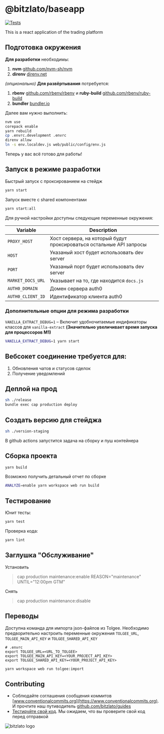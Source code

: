 # @bitzlato/baseapp

[![Tests](https://github.com/bitzlato/baseapp/actions/workflows/tests.yml/badge.svg)](https://github.com/bitzlato/baseapp/actions/workflows/tests.yml)

This is a react application of the trading platform

## Подготовка окружения

**Для разработки** необходимы:

1. **nvm** [github.com/nvm-sh/nvm](https://github.com/nvm-sh/nvm)
1. **direnv** [direnv.net](https://direnv.net/)

_(опционально)_ **Для развёртывания** потребуется:

1. **rbenv** [github.com/rbenv/rbenv](https://github.com/rbenv/rbenv) и **ruby-build** [github.com/rbenv/ruby-build](https://github.com/rbenv/ruby-build)
1. **bundler** [bundler.io](https://bundler.io/)

Далее вам нужно выполнить:

```sh
nvm use
corepack enable
yarn rebuild
cp .envrc.development .envrc
direnv allow
ln -s env.localdev.js web/public/config/env.js
```

Теперь у вас всё готово для работы!

## Запуск в режиме разработки

Быстрый запуск с проксированием на стейдж

```sh
yarn start
```

Запуск вместе с shared компонентами

```sh
yarn start:all
```

Для ручной настройки доступны следующие переменные окружения:

| Variable          | Description                                                         |
| ----------------- | ------------------------------------------------------------------- |
| `PROXY_HOST`      | Хост сервера, на который будут проксироваться остальные API запросы |
| `HOST`            | Указаный хост будет использовать dev server                         |
| `PORT`            | Указаный порт будет использовать dev server                         |
| `MARKET_DOCS_URL` | Указывает на то, где находится `docs.js`                            |
| `AUTH0_DOMAIN`    | Домен сервера auth0                                                 |
| `AUTH0_CLIENT_ID` | Идентификатор клиента auth0                                         |

### Дополнительные опции для режима разработки

`VANILLA_EXTRACT_DEBUG=1` – Включит удобночитаемые индификаторы классов для `vanilla-extract` **(Значительно увеличивает время запуска для процессоров M1)**

```sh
VANILLA_EXTRACT_DEBUG=1 yarn start
```

## Вебсокет соединение требуется для:

1. Обновления чатов и статусов сделок
1. Получение уведомлений

## Деплой на прод

```sh
sh ./release
bundle exec cap production deploy
```

## Создать версию для стейджа

```sh
sh ./version-staging
```

В github actions запустится задача на сборку и пуш контейнера

## Сборка проекта

```sh
yarn build
```

Возможно получить детальный отчет по сборке

```sh
ANALYZE=enable yarn workspace web run build
```

## Тестирование

Юнит тесты:

```sh
yarn test
```

Проверка кода:

```sh
yarn lint
```

## Заглушка "Обслуживание"

Установить

> cap production maintenance:enable REASON="maintenance" UNTIL="12:00pm GTM"

Снять

> cap production maintenance:disable

## Переводы

Доступна команда для импорта json-файлов из Tolgee. Необходимо предворительно настроить переменные окружения `TOLGEE_URL`, `TOLGEE_MAIN_API_KEY` и `TOLGEE_SHARED_API_KEY`

```env
# .envrc
export TOLGEE_URL=<URL_TO_TOLGEE>
export TOLGEE_MAIN_API_KEY=<YOUR_PROJECT_API_KEY>
export TOLGEE_SHARED_API_KEY=<YOUR_PROJECT_API_KEY>
```

```sh
yarn workspace web run tolgee:import
```

## Contributing

- Соблюдайте соглашения сообщения коммитов [www.conventionalcommits.org](https://www.conventionalcommits.org). И прочтите наш путиводитель [github.com/bitzlato/guides](https://github.com/bitzlato/guides#%D0%BA%D0%B0%D0%BA-%D0%BF%D1%80%D0%B0%D0%B2%D0%B8%D0%BB%D1%8C%D0%BD%D0%BE-%D0%B4%D0%B5%D0%BB%D0%B0%D1%82%D1%8C-commit-%D1%8B)
- [Тестируйте свой код](#Тестирование). Мы ожидаем, что вы проверите свой код перед отправкой

![bitzlato logo](https://bitzlato.com/wp-content/uploads/2020/12/logo.svg)
